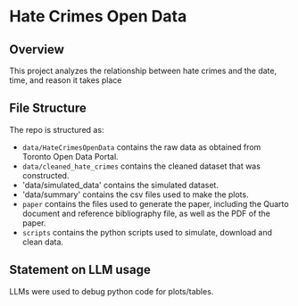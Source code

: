 # Hate Crimes Open Data

## Overview

This project analyzes the relationship between hate crimes and the date, time, and reason it takes place


## File Structure

The repo is structured as:

-   `data/HateCrimesOpenData` contains the raw data as obtained from Toronto Open Data Portal.
-   `data/cleaned_hate_crimes` contains the cleaned dataset that was constructed.
-   'data/simulated_data' contains the simulated dataset.
-   'data/summary' contains the csv files used to make the plots.
-   `paper` contains the files used to generate the paper, including the Quarto document and reference bibliography file, as well as the PDF of the paper. 
-   `scripts` contains the python scripts used to simulate, download and clean data.


## Statement on LLM usage

LLMs were used to debug python code for plots/tables.
